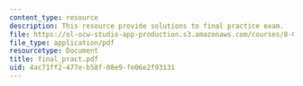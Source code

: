 ```yaml
---
content_type: resource
description: This resource provide solutions to final practice exam.
file: https://ol-ocw-studio-app-production.s3.amazonaws.com/courses/8-01x-physics-i-classical-mechanics-with-an-experimental-focus-fall-2002/4ac71ff2477eb58f08e9fe06e2f93131_final_pract.pdf
file_type: application/pdf
resourcetype: Document
title: final_pract.pdf
uid: 4ac71ff2-477e-b58f-08e9-fe06e2f93131
---
```

